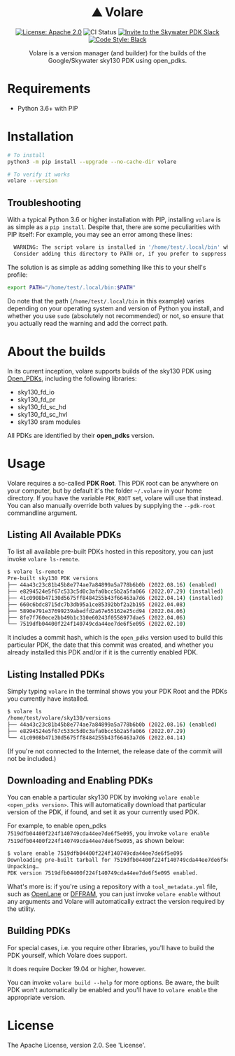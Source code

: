 <h1 align="center">⛰️ Volare</h1>
<p align="center">
    <a href="https://opensource.org/licenses/Apache-2.0"><img src="https://img.shields.io/badge/License-Apache%202.0-blue.svg" alt="License: Apache 2.0"/></a>
    <img src="https://github.com/efabless/volare/actions/workflows/ci.yml/badge.svg?branch=main" alt="CI Status" />
    <a href="https://invite.skywater.tools"><img src="https://img.shields.io/badge/Community-Skywater%20PDK%20Slack-ff69b4?logo=slack" alt="Invite to the Skywater PDK Slack"/></a>
    <a href="https://github.com/psf/black"><img src="https://img.shields.io/badge/code%20style-black-000000.svg" alt="Code Style: Black"/></a>
</p>

<p align="center">Volare is a version manager (and builder) for the builds of the Google/Skywater sky130 PDK using open_pdks.</p>

# Requirements
* Python 3.6+ with PIP

# Installation
```sh
# To install
python3 -m pip install --upgrade --no-cache-dir volare

# To verify it works
volare --version
```

## Troubleshooting
With a typical Python 3.6 or higher installation with PIP, installing `volare` is as simple as a `pip install`. Despite that, there are some peculiarities with PIP itself: For example, you may see an error among these lines:

```sh
  WARNING: The script volare is installed in '/home/test/.local/bin' which is not on PATH.
  Consider adding this directory to PATH or, if you prefer to suppress this warning, use --no-warn-script-location.
```

The solution is as simple as adding something like this to your shell's profile:

```sh
export PATH="/home/test/.local/bin:$PATH"
```

Do note that the path (`/home/test/.local/bin` in this example) varies depending on your operating system and version of Python you install, and whether you use `sudo` (absolutely not recommended) or not, so ensure that you actually read the warning and add the correct path.

# About the builds
In its current inception, volare supports builds of the sky130 PDK using [Open_PDKs](https://github.com/efabless/open_pdks), including the following libraries:
* sky130_fd_io
* sky130_fd_pr
* sky130_fd_sc_hd
* sky130_fd_sc_hvl
* sky130 sram modules

All PDKs are identified by their **open_pdks** version.

# Usage
Volare requires a so-called **PDK Root**. This PDK root can be anywhere on your computer, but by default it's the folder `~/.volare` in your home directory. If you have the variable `PDK_ROOT` set, volare will use that instead. You can also manually override both values by supplying the `--pdk-root` commandline argument.

## Listing All Available PDKs
To list all available pre-built PDKs hosted in this repository, you can just invoke `volare ls-remote`.

```sh
$ volare ls-remote
Pre-built sky130 PDK versions
├── 44a43c23c81b45b8e774ae7a84899a5a778b6b0b (2022.08.16) (enabled)
├── e8294524e5f67c533c5d0c3afa0bcc5b2a5fa066 (2022.07.29) (installed)
├── 41c0908b47130d5675ff8484255b43f66463a7d6 (2022.04.14) (installed)
├── 660c6bdc8715dc7b3db95a1ce85392bbf2a2b195 (2022.04.08)
├── 5890e791e37699239abedfd2a67e55162e25cd94 (2022.04.06)
├── 8fe7f760ece2bb49b1c310e60243f0558977dae5 (2022.04.06)
└── 7519dfb04400f224f140749cda44ee7de6f5e095 (2022.02.10)
```

It includes a commit hash, which is the `open_pdks` version used to build this particular PDK, the date that this commit was created, and whether you already installed this PDK and/or if it is the currently enabled PDK.

## Listing Installed PDKs
Simply typing `volare` in the terminal shows you your PDK Root and the PDKs you currently have installed.

```sh
$ volare ls
/home/test/volare/sky130/versions
├── 44a43c23c81b45b8e774ae7a84899a5a778b6b0b (2022.08.16) (enabled)
├── e8294524e5f67c533c5d0c3afa0bcc5b2a5fa066 (2022.07.29)
└── 41c0908b47130d5675ff8484255b43f66463a7d6 (2022.04.14)
```

(If you're not connected to the Internet, the release date of the commit will not be included.)


## Downloading and Enabling PDKs
You can enable a particular sky130 PDK by invoking `volare enable <open_pdks version>`. This will automatically download that particular version of the PDK, if found, and set it as your currently used PDK.

For example, to enable open_pdks `7519dfb04400f224f140749cda44ee7de6f5e095`, you invoke `volare enable 7519dfb04400f224f140749cda44ee7de6f5e095`, as shown below:

```sh
$ volare enable 7519dfb04400f224f140749cda44ee7de6f5e095
Downloading pre-built tarball for 7519dfb04400f224f140749cda44ee7de6f5e095… ━━━━━━━━━━━━━━━━━━━━━━━━━━━━━━━━━━━━━━━━ 100% 0:00:00
Unpacking…                                                                  ━━━━━━━━━━━━━━━━━━━━━━━━━━━━━━━━━━━━━━━━ 100% 0:00:00
PDK version 7519dfb04400f224f140749cda44ee7de6f5e095 enabled.
```

What's more is: if you're using a repository with a `tool_metadata.yml` file, such as [OpenLane](https://github.com/The-OpenROAD-Project/OpenLane) or [DFFRAM](https://github.com/Cloud-V/DFFRAM), you can just invoke `volare enable` without any arguments and Volare will automatically extract the version required by the utility.

## Building PDKs
For special cases, i.e. you require other libraries, you'll have to build the PDK yourself, which Volare does support.

It does require Docker 19.04 or higher, however.

You can invoke `volare build --help` for more options. Be aware, the built PDK won't automatically be enabled and you'll have to `volare enable` the appropriate version.

# License
The Apache License, version 2.0. See 'License'.
